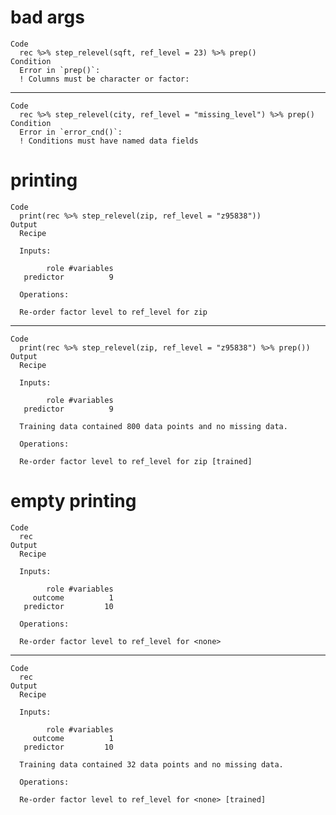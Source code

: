 # bad args

    Code
      rec %>% step_relevel(sqft, ref_level = 23) %>% prep()
    Condition
      Error in `prep()`:
      ! Columns must be character or factor: 

---

    Code
      rec %>% step_relevel(city, ref_level = "missing_level") %>% prep()
    Condition
      Error in `error_cnd()`:
      ! Conditions must have named data fields

# printing

    Code
      print(rec %>% step_relevel(zip, ref_level = "z95838"))
    Output
      Recipe
      
      Inputs:
      
            role #variables
       predictor          9
      
      Operations:
      
      Re-order factor level to ref_level for zip

---

    Code
      print(rec %>% step_relevel(zip, ref_level = "z95838") %>% prep())
    Output
      Recipe
      
      Inputs:
      
            role #variables
       predictor          9
      
      Training data contained 800 data points and no missing data.
      
      Operations:
      
      Re-order factor level to ref_level for zip [trained]

# empty printing

    Code
      rec
    Output
      Recipe
      
      Inputs:
      
            role #variables
         outcome          1
       predictor         10
      
      Operations:
      
      Re-order factor level to ref_level for <none>

---

    Code
      rec
    Output
      Recipe
      
      Inputs:
      
            role #variables
         outcome          1
       predictor         10
      
      Training data contained 32 data points and no missing data.
      
      Operations:
      
      Re-order factor level to ref_level for <none> [trained]

